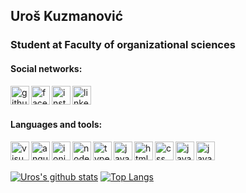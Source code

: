## Uroš Kuzmanović

### Student at Faculty of organizational sciences


#### Social networks:

[<img align="left" alt="github" width="30px" src="https://img.icons8.com/ios-filled/50/000000/github.svg" title="GitHub"/>][github]
[<img align="left" alt="facebook" width="30px" src="https://img.icons8.com/color/48/000000/facebook.svg" title="Facebook"/>][facebook]
[<img align="left" alt="instagram" width="30px" src="https://img.icons8.com/fluent/48/000000/instagram-new.svg" title="Instagram"/>][instagram]
[<img align="left" alt="linkedin" width="30px" src="https://img.icons8.com/fluent/48/000000/linkedin.png" title="LinkedIn"/>][linkedin]

<br>
<br>

#### Languages and tools:

<img align="left" alt="visual-studio-code" width="30px" src="https://img.icons8.com/fluent/48/000000/visual-studio-code-2019.svg" title="Visual Studio Code"/>
<img align="left" alt="angular" width="30px" src="https://img.icons8.com/color/48/000000/angularjs.svg" title="Angular"/>
<img align="left" alt="ionic" width="30px" src="https://img.icons8.com/ios-filled/48/000000/ionic.svg" title="Ionic"/>
<img align="left" alt="nodejs" width="30px" src="https://img.icons8.com/color/48/000000/nodejs.svg" title="Node.js"/>
<img align="left" alt="typescript" width="30px" src="https://img.icons8.com/color/48/000000/typescript.svg" title="TypeScript"/>
<img align="left" alt="javascript" width="30px" src="https://img.icons8.com/color/48/000000/javascript.svg" title="JavaScript"/>
<img align="left" alt="html" width="30px" src="https://img.icons8.com/color/48/000000/html-5.svg" title="HTML"/>
<img align="left" alt="css" width="30px" src="https://img.icons8.com/color/48/000000/css3.svg" title="CSS"/>
<img align="left" alt="java" width="30px" src="https://img.icons8.com/color/48/000000/java-coffee-cup-logo.svg" title="Java"/>
<img align="left" alt="java" width="30px" src="https://img.icons8.com/ios-filled/48/000000/mysql-logo.svg" title="MySQL"/>

<br>
<br>

[![Uros's github stats](https://github-readme-stats.vercel.app/api?username=UrosKuzmanovic&show_icons=true&hide=prs,issues&include_all_commits=true)](https://github.com/anuraghazra/github-readme-stats)
[![Top Langs](https://github-readme-stats.vercel.app/api/top-langs/?username=UrosKuzmanovic&layout=compact&langs_count=10)](https://github.com/anuraghazra/github-readme-stats)


[github]: https://github.com/UrosKuzmanovic
[facebook]: https://www.facebook.com/profile.php?id=1460182125
[instagram]: https://www.instagram.com/shumi_96/
[linkedin]: https://www.linkedin.com/in/uro%C5%A1-kuzmanovi%C4%87-129a941b8/
